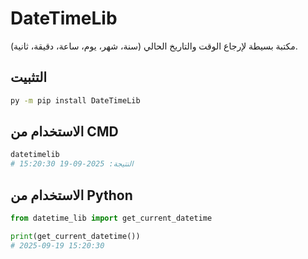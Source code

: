 # DateTimeLib
مكتبة بسيطة لإرجاع الوقت والتاريخ الحالي (سنة، شهر، يوم، ساعة، دقيقة، ثانية).

## التثبيت
```bash
py -m pip install DateTimeLib
```

## الاستخدام من CMD
```bash
datetimelib
# النتيجة: 2025-09-19 15:20:30
```

## الاستخدام من Python
```python
from datetime_lib import get_current_datetime

print(get_current_datetime())
# 2025-09-19 15:20:30
```
